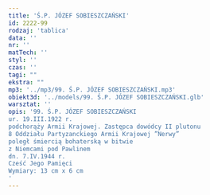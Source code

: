 ```yaml
---
title: 'Ś.P. JÓZEF SOBIESZCZAŃSKI'
id: 2222-99
rodzaj: 'tablica'
data: ''
nr: ''
matTech: ''
styl: ''
czas: ''
tagi: ""
ekstra: ""
mp3: '../mp3/99. Ś.P. JÓZEF SOBIESZCZAŃSKI.mp3'
obiekt3d: '../models/99. Ś.P. JÓZEF SOBIESZCZAŃSKI.glb'
warsztat: ''
opis: '99. Ś.P. JÓZEF SOBIESZCZAŃSKI
ur. 19.III.1922 r.
podchorąży Armii Krajowej. Zastępca dowódcy II plutonu
8 Oddziału Partyzanckiego Armii Krajowej ”Nerwy”
poległ śmiercią bohaterską w bitwie
z Niemcami pod Pawlinem
dn. 7.IV.1944 r. 
Cześć Jego Pamięci 
Wymiary: 13 cm x 6 cm
'
---
```


